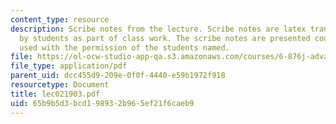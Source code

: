 ```yaml
---
content_type: resource
description: Scribe notes from the lecture. Scribe notes are latex transcriptions
  by students as part of class work. The scribe notes are presented courtesy of and
  used with the permission of the students named.
file: https://ol-ocw-studio-app-qa.s3.amazonaws.com/courses/6-876j-advanced-topics-in-cryptography-spring-2003/65b9b5d3bcd198932b965ef21f6caeb9_lec021903.pdf
file_type: application/pdf
parent_uid: dcc455d9-209e-0f0f-4440-e59b1972f918
resourcetype: Document
title: lec021903.pdf
uid: 65b9b5d3-bcd1-9893-2b96-5ef21f6caeb9
---
```

